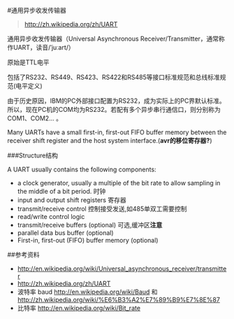 #通用异步收发传输器

> http://zh.wikipedia.org/zh/UART

通用异步收发传输器（Universal Asynchronous Receiver/Transmitter，通常称作UART，读音/ˈjuːart/）

原始是TTL电平

包括了RS232、RS449、RS423、RS422和RS485等接口标准规范和总线标准规范(电平定义)

由于历史原因，IBM的PC外部接口配置为RS232，成为实际上的PC界默认标准。所以，现在PC机的COM均为RS232。若配有多个异步串行通信口，则分别称为COM1、COM2... 。

Many UARTs have a small first-in, first-out FIFO buffer memory between the receiver shift register and the host system interface.(**avr的移位寄存器?**)

###Structure结构

A UART usually contains the following components:
* a clock generator, usually a multiple of the bit rate to allow sampling in the middle of a bit period. 时钟
* input and output shift registers 寄存器
* transmit/receive control  控制接受发送,如485单双工需要控制
* read/write control logic
* transmit/receive buffers (optional) 可选,缓冲区**注意**
* parallel data bus buffer (optional)
* First-in, first-out (FIFO) buffer memory (optional)

##参考资料
* <http://en.wikipedia.org/wiki/Universal_asynchronous_receiver/transmitter>
* <http://zh.wikipedia.org/zh/UART>
* 波特率 baud http://en.wikipedia.org/wiki/Baud 和 http://zh.wikipedia.org/wiki/%E6%B3%A2%E7%89%B9%E7%8E%87
* 比特率 http://en.wikipedia.org/wiki/Bit_rate 